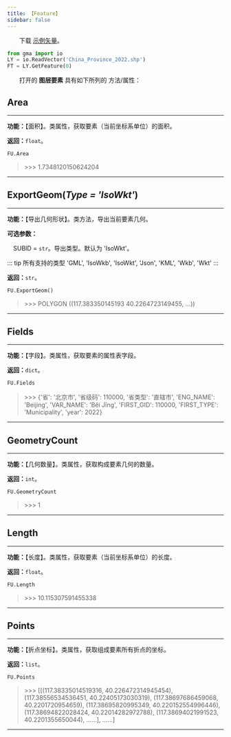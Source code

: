 ```yaml
---
title: 【Feature】
sidebar: false
---
```


&emsp;　下载 [示例矢量](/io/China_Province_2022.7z)。

```python
from gma import io
LY = io.ReadVector('China_Province_2022.shp')
FT = LY.GetFeature(0)
```

&emsp;　打开的 **图层要素** 具有如下所列的 方法/属性：

## **Area**

---

**功能：**【面积】。类属性，获取要素（当前坐标系单位）的面积。

**返回：**`float`。

```python
FU.Area
```
> \>>> 1.7348120150624204

---

## **ExportGeom**(*Type = 'IsoWkt'*)<Badge text="1.1.1 +"/>

---

**功能：**【导出几何形状】。类方法，导出当前要素几何。

**可选参数：**

 &emsp;SUBID = `str`。导出类型。默认为 'IsoWkt'。

::: tip 所有支持的类型
'GML', 'IsoWkb', 'IsoWkt', 'Json', 'KML', 'Wkb', 'Wkt'
:::

**返回：**`str`。

```python
FU.ExportGeom()
```
> \>>> POLYGON ((117.383350145193 40.2264723149455, ...))

---

## **Fields**

---

**功能：**【字段】。类属性，获取要素的属性表字段。

**返回：**`dict`。

```python
FU.Fields
```
> \>>> {'省': '北京市',
 '省级码': 110000,
 '省类型': '直辖市',
 'ENG_NAME': 'Beijing',
 'VAR_NAME': 'Běi Jīng',
 'FIRST_GID': 110000,
 'FIRST_TYPE': 'Municipality',
 'year': 2022}

---

## **GeometryCount**

---

**功能：**【几何数量】。类属性，获取构成要素几何的数量。

**返回：**`int`。

```python
FU.GeometryCount
```
> \>>> 1

---

## **Length**

---

**功能：**【长度】。类属性，获取要素（当前坐标系单位）的长度。

**返回：**`float`。

```python
FU.Length
```
> \>>> 10.115307591455338

---

## **Points**

---

**功能：**【折点坐标】。类属性，获取组成要素所有折点的坐标。

**返回：**`list`。

```python
FU.Points
```
> \>>> [[(117.38335014519316, 40.226472314945454),
 (117.38556534536451, 40.22405173030319),
 (117.38697686459068, 40.2201720954659),
 (117.38695820995349, 40.220152554996446),
 (117.38694822028424, 40.22014282972788),
 (117.38694021991523, 40.2201355650044),
 ......],
 ......]

---



